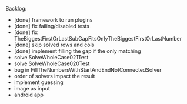 Backlog:
- [done] framework to run plugins
- [done] fix failing/disabled tests
- [done] fix TheBiggestFirstOrLastSubGapFitsOnlyTheBiggestFirstOrLastNumber
- [done] skip solved rows and cols
- [done] implement filling the gap if the only matching
- solve SolveWholeCase021Test
- solve SolveWholeCase020Test
- bug in FillTheNumbersWithStartAndEndNotConnectedSolver
- order of solvers impact the result
- implement guessing
- image as input
- android app
